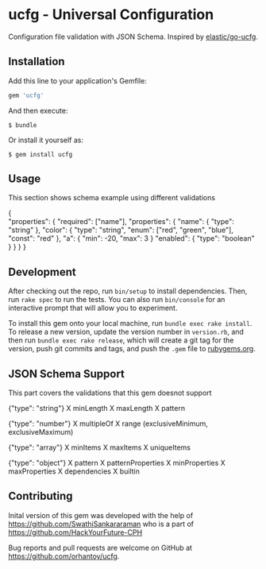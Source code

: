 # ucfg - Universal Configuration

Configuration file validation with JSON Schema. Inspired by [elastic/go-ucfg](https://github.com/elastic/go-ucfg).

## Installation

Add this line to your application's Gemfile:

```ruby
gem 'ucfg'
```

And then execute:

    $ bundle

Or install it yourself as:

    $ gem install ucfg

## Usage
This section shows schema example using different validations

{   
     "properties": {
      "required": ["name"],
      "properties": {
        "name": {
          "type": "string"
        },
        "color": {
          "type": "string",
          "enum": ["red", "green", "blue"],
          "const": "red"
        },
        "a": {
          "min": -20,
          "max": 3
        }
        "enabled": {
          "type": "boolean"
        }
      }
    }
}


## Development

After checking out the repo, run `bin/setup` to install dependencies. Then, run `rake spec` to run the tests. You can also run `bin/console` for an interactive prompt that will allow you to experiment.

To install this gem onto your local machine, run `bundle exec rake install`. To release a new version, update the version number in `version.rb`, and then run `bundle exec rake release`, which will create a git tag for the version, push git commits and tags, and push the `.gem` file to [rubygems.org](https://rubygems.org).

## JSON Schema Support

This part covers the validations that this gem doesnot support

{"type": "string"} 
X minLength
X maxLength
X pattern

{"type": "number"}
X multipleOf
X range (exclusiveMinimum, exclusiveMaximum)

{"type": "array"}
X minItems
X maxItems
X uniqueItems

{"type": "object"}
X pattern
X patternProperties
X minProperties
X maxProperties
X dependencies
X builtin

## Contributing

Inital version of this gem was developed with the help of https://github.com/SwathiSankararaman who is a part of https://github.com/HackYourFuture-CPH

Bug reports and pull requests are welcome on GitHub at https://github.com/orhantoy/ucfg.
